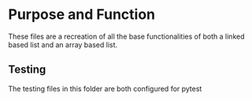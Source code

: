 # Purpose and Function
These files are a recreation of all the base functionalities of both a linked based list and an array based list.

## Testing
The testing files in this folder are both configured for pytest
